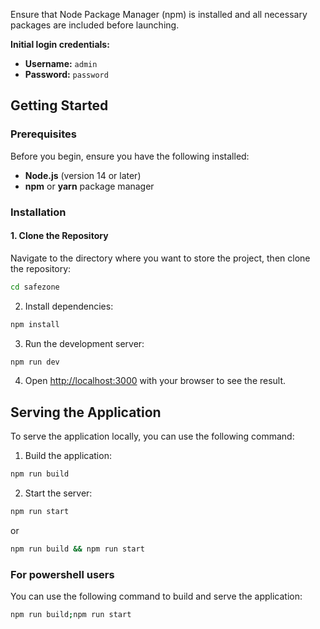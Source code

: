 Ensure that Node Package Manager (npm) is installed and all necessary packages are included before launching.

**Initial login credentials:**
- **Username:** `admin`
- **Password:** `password`

## Getting Started

### Prerequisites

Before you begin, ensure you have the following installed:

- **Node.js** (version 14 or later)
- **npm** or **yarn** package manager

### Installation

#### 1. Clone the Repository

Navigate to the directory where you want to store the project, then clone the repository:

```bash
cd safezone
```

2. Install dependencies:


```bash
npm install
```


3. Run the development server:


```bash
npm run dev
```
4. Open [http://localhost:3000](http://localhost:3000) with your browser to see the result.

## Serving the Application
To serve the application locally, you can use the following command:
1. Build the application:
```bash
npm run build
```
2. Start the server:
```bash
npm run start
```
or 

```bash
npm run build && npm run start
```


### For powershell users
 You can use the following command to build and serve the application:
```bash
npm run build;npm run start
```

